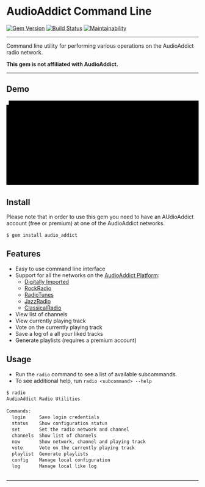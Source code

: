 AudioAddict Command Line
==================================================

[![Gem Version](https://badge.fury.io/rb/audio_addict.svg)](https://badge.fury.io/rb/audio_addict)
[![Build Status](https://travis-ci.com/DannyBen/audio_addict.svg?branch=master)](https://travis-ci.com/DannyBen/audio_addict)
[![Maintainability](https://api.codeclimate.com/v1/badges/91e1a8251b771881bf6b/maintainability)](https://codeclimate.com/github/DannyBen/audio_addict/maintainability)

---

Command line utility for performing various operations on the AudioAddict 
radio network.

**This gem is not affiliated with AudioAddict.**

---

Demo
--------------------------------------------------

![Demo](https://raw.githubusercontent.com/DannyBen/audio_addict/master/demo/demo.gif)


Install
--------------------------------------------------

Please note that in order to use this gem you need to have an AUdioAddict 
account (free or premium) at one of the AudioAddict networks.

```
$ gem install audio_addict
```


Features
--------------------------------------------------

- Easy to use command line interface
- Support for all the networks on the [AudioAddict Platform]:
  - [Digitally Imported]
  - [RockRadio]
  - [RadioTunes]
  - [JazzRadio]
  - [ClassicalRadio]
- View list of channels
- View currently playing track
- Vote on the currently playing track
- Save a log of a all your liked tracks
- Generate playlists (requires a premium account)


Usage
--------------------------------------------------

- Run the `radio` command to see a list of available subcommands.
- To see additional help, run `radio <subcommand> --help`

```
$ radio
AudioAddict Radio Utilities

Commands:
  login     Save login credentials
  status    Show configuration status
  set       Set the radio network and channel
  channels  Show list of channels
  now       Show network, channel and playing track
  vote      Vote on the currently playing track
  playlist  Generate playlists
  config    Manage local configuration
  log       Manage local like log


```

---

[AudioAddict Platform]: http://www.audioaddict.com
[Digitally Imported]: http://di.fm
[RockRadio]: http://www.rockradio.com
[RadioTunes]: http://www.radiotunes.com
[JazzRadio]: http://www.jazzradio.com
[ClassicalRadio]: http://www.classicalradio.com
